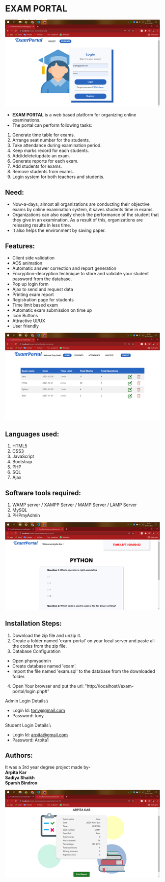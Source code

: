 # EXAM PORTAL
![alt text](https://github.com/Arpita-8850/Exam-Portal/blob/master/photo.png)

- **EXAM PORTAL** is a web based platform for organizing online examinations. 
- The portal can perform following tasks:
1.	Generate time table for exams.
2.	Arrange seat number for the students.
3.	Take attendance during examination period.
4.	Keep marks record for each students.
5.	Add/delete/update an exam.
6.	Generate reports for each exam.
7.	Add students for exams.
8.	Remove students from exams.
9.	Login system for both teachers and students.


## Need:
- Now-a-days, almost all organizations are conducting their objective exams by online examination system, it saves students time in exams. 
- Organizations can also easily check the performance of the student that they give in an examination. As a result of this, organizations are releasing results in less time. 
- It also helps the environment by saving paper. 

## Features:
- Client side validation
- AOS animation
- Automatic answer correction and report generation
- Encryption-decryption technique to store and validate your student password from the database.  
- Pop up login form
- Ajax to send and request data
- Printing exam report
- Registration page for students
- Time limit based exam
- Automatic exam submission on time up
- Icon Buttons
- Attractive UI/UX
- User friendly

![alt text](https://github.com/Arpita-8850/Exam-Portal/blob/master/photo1.png)

## Languages used:
1. HTML5
2. CSS3
3. JavaScript
4. Bootstrap
5. PHP
6. SQL
7. Ajax

## Software tools required:
1. WAMP server / XAMPP Server / MAMP Server / LAMP Server
2. MySQL
3. PHPmyAdmin

![alt text](https://github.com/Arpita-8850/Exam-Portal/blob/master/photo2.png)

## Installation Steps:
1. Download the zip file and unzip it.
2. Create a folder named 'exam-portal' on your local server and paste all the codes from the zip file.
3. Database Configuration
- Open phpmyadmin
- Create database named 'exam'.
- Import the file named 'exam.sql' to the database from the downloaded folder.
4. Open Your browser and put the url: "http://localhost//exam-portal/login.php#"

Admin Login Details:\
- Login Id: tony@gmail.com    
- Password: tony

Student Login Details:\
- Login Id: arpita@gmail.com    
- Password: Arpita1


## Authors:
 It was a 3rd year degree project made by-\
 **Arpita Kar**\
 **Sadiya Shaikh**\
 **Sparsh Bindroo**

![alt text](https://github.com/Arpita-8850/Exam-Portal/blob/master/photo3.png)